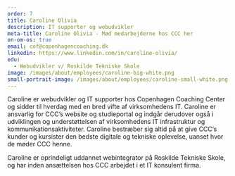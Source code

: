 ```yaml
---
order: 7
title: Caroline Olivia
description: IT supporter og webudvikler
meta-title: Caroline Olivia - Mød medarbejderne hos CCC her
on-om-os: true
email: cof@copenhagencoaching.dk
linkedin: https://www.linkedin.com/in/caroline-olivia/
edu:
  - Webudvikler v/ Roskilde Tekniske Skole
image: /images/about/employees/caroline-big-white.png
small-portrait-image: /images/about/employees/caroline-small-white.png
---
```

Caroline er webudvikler og IT supporter hos Copenhagen Coaching Center og sidder til hverdag med en bred vifte af virksomhedens IT. Caroline er ansvarlig for CCC’s website og studieportal og indgår derudover også i udviklingen og understøttelsen af virksomhedens IT infrastruktur og kommunikationsaktiviteter. Caroline bestræber sig altid på at give CCC’s kunder og kursister den bedste digitale og tekniske oplevelse, uanset hvor de møder CCC henne.

Caroline er oprindeligt uddannet webintegrator på Roskilde Tekniske Skole, og har inden ansættelsen hos CCC arbejdet i et IT konsulent firma.